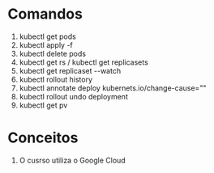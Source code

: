 # Comandos

1. kubectl get pods
1. kubectl apply -f
1. kubectl delete pods
1. kubectl get rs / kubectl get replicasets
1. kubectl get replicaset --watch
1. kubectl rollout history
1. kubectl annotate deploy <pod a ser anotado> kubernets.io/change-cause="<causa>"
1. kubectl rollout undo deployment
1. kubectl get pv


# Conceitos

1. O cusrso utiliza o Google Cloud 